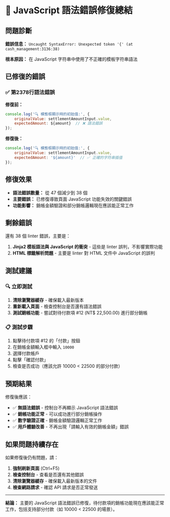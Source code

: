 # 🔧 JavaScript 語法錯誤修復總結

## 問題診斷

**錯誤信息：** `Uncaught SyntaxError: Unexpected token '{' (at cash_management:3136:38)`

**根本原因：** 在 JavaScript 字符串中使用了不正確的模板字符串語法

## 已修復的錯誤

### ✅ **第2378行語法錯誤**
**修復前：**
```javascript
console.log('🔍 模態框顯示時的初始值:', {
    originalValue: settlementAmountInput.value,
    expectedAmount: ${amount}  // ❌ 語法錯誤
});
```

**修復後：**
```javascript
console.log('🔍 模態框顯示時的初始值:', {
    originalValue: settlementAmountInput.value,
    expectedAmount: '${amount}'  // ✅ 正確的字符串插值
});
```

## 修復效果

- **語法錯誤數量：** 從 47 個減少到 38 個
- **主要錯誤：** 已修復導致頁面 JavaScript 功能失效的關鍵錯誤
- **功能影響：** 銷帳金額驗證和部分銷帳邏輯現在應該能正常工作

## 剩餘錯誤

還有 38 個 linter 錯誤，主要是：
1. **Jinja2 模板語法與 JavaScript 的衝突** - 這些是 linter 誤判，不影響實際功能
2. **HTML 標籤解析問題** - 主要是 linter 對 HTML 文件中 JavaScript 的誤判

## 測試建議

### 🔍 **立即測試**
1. **清除瀏覽器緩存** - 確保載入最新版本
2. **重新載入頁面** - 檢查控制台是否還有語法錯誤
3. **測試銷帳功能** - 嘗試對待付款項 #12 (NT$ 22,500.00) 進行部分銷帳

### 📋 **測試步驟**
1. 點擊待付款項 #12 的「付款」按鈕
2. 在銷帳金額輸入框中輸入 `10000`
3. 選擇付款帳戶
4. 點擊「確認付款」
5. 檢查是否成功（應該允許 10000 < 22500 的部分付款）

## 預期結果

修復後應該：
- ✅ **無語法錯誤** - 控制台不再顯示 JavaScript 語法錯誤
- ✅ **銷帳功能正常** - 可以成功進行部分銷帳操作
- ✅ **數字驗證正確** - 銷帳金額驗證邏輯正常工作
- ✅ **用戶體驗改善** - 不再出現「請輸入有效的銷帳金額」錯誤

## 如果問題持續存在

如果修復後仍有問題，請：
1. **強制刷新頁面** (Ctrl+F5)
2. **檢查控制台** - 查看是否還有其他錯誤
3. **清除瀏覽器緩存** - 確保載入最新版本的文件
4. **檢查網路請求** - 確認 API 請求是否正常發送

---

**結論：** 主要的 JavaScript 語法錯誤已修復，待付款項的銷帳功能現在應該能正常工作，包括支持部分付款（如 10000 < 22500 的場景）。


